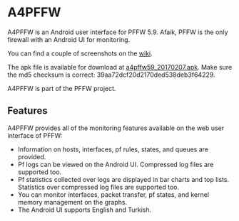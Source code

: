 # A4PFFW

A4PFFW is an Android user interface for PFFW 5.9. Afaik, PFFW is the only firewall with an Android UI for monitoring.

You can find a couple of screenshots on the [wiki](https://github.com/sonertari/A4PFFW/wiki).

The apk file is available for download at [a4pffw59_20170207.apk](https://drive.google.com/file/d/0B3F7Ueq0mFlYcVZvUTdJR3Y3dXM/view?usp=sharing). Make sure the md5 checksum is correct: 39aa72dcf20d2170ded538deb3f64229.

A4PFFW is part of the PFFW project.

## Features

A4PFFW provides all of the monitoring features available on the web user interface of PFFW:

- Information on hosts, interfaces, pf rules, states, and queues are provided.
- Pf logs can be viewed on the Android UI. Compressed log files are supported too.
- Pf statistics collected over logs are displayed in bar charts and top lists. Statistics over compressed log files are supported too.
- You can monitor interfaces, packet transfer, pf states, and kernel memory management on the graphs.
- The Android UI supports English and Turkish.
